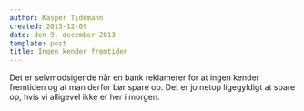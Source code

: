 ```yaml
---
author: Kasper Tidemann
created: 2013-12-09
date: den 9. december 2013
template: post
title: Ingen kender fremtiden
---
```


Det er selvmodsigende når en bank reklamerer for at ingen kender fremtiden og at man derfor bør spare op. Det er jo netop ligegyldigt at spare op, hvis vi alligevel ikke er her i morgen.